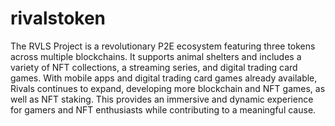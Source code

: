 # rivalstoken
The RVLS Project is a revolutionary P2E ecosystem featuring three tokens across multiple blockchains. It supports animal shelters and includes a variety of NFT collections, a streaming series, and digital trading card games. With mobile apps and digital trading card games already available, Rivals continues to expand, developing more blockchain and NFT games, as well as NFT staking. This provides an immersive and dynamic experience for gamers and NFT enthusiasts while contributing to a meaningful cause.     
